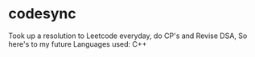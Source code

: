 # codesync
Took up a resolution to Leetcode everyday, do CP's and Revise DSA, So here's to my future
Languages used: C++
